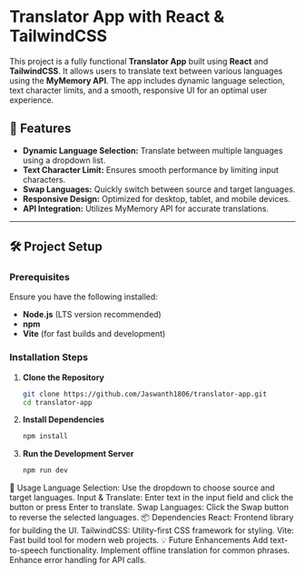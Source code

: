 # Translator App with React & TailwindCSS  

This project is a fully functional **Translator App** built using **React** and **TailwindCSS**. It allows users to translate text between various languages using the **MyMemory API**. The app includes dynamic language selection, text character limits, and a smooth, responsive UI for an optimal user experience.

## 🚀 Features  
- **Dynamic Language Selection:** Translate between multiple languages using a dropdown list.  
- **Text Character Limit:** Ensures smooth performance by limiting input characters.  
- **Swap Languages:** Quickly switch between source and target languages.  
- **Responsive Design:** Optimized for desktop, tablet, and mobile devices.  
- **API Integration:** Utilizes MyMemory API for accurate translations.

---

## 🛠️ Project Setup  

### Prerequisites  
Ensure you have the following installed:  
- **Node.js** (LTS version recommended)  
- **npm**  
- **Vite** (for fast builds and development)  

### Installation Steps  

1. **Clone the Repository**  
   ```bash  
   git clone https://github.com/Jaswanth1806/translator-app.git  
   cd translator-app
2. **Install Dependencies**  
   ```bash
   npm install
3. **Run the Development Server**  
   ```bash
   npm run dev

📝 Usage
Language Selection: Use the dropdown to choose source and target languages.
Input & Translate: Enter text in the input field and click the button or press Enter to translate.
Swap Languages: Click the Swap button to reverse the selected languages.
📦 Dependencies
React: Frontend library for building the UI.
TailwindCSS: Utility-first CSS framework for styling.
Vite: Fast build tool for modern web projects.
💡 Future Enhancements
Add text-to-speech functionality.
Implement offline translation for common phrases.
Enhance error handling for API calls.
